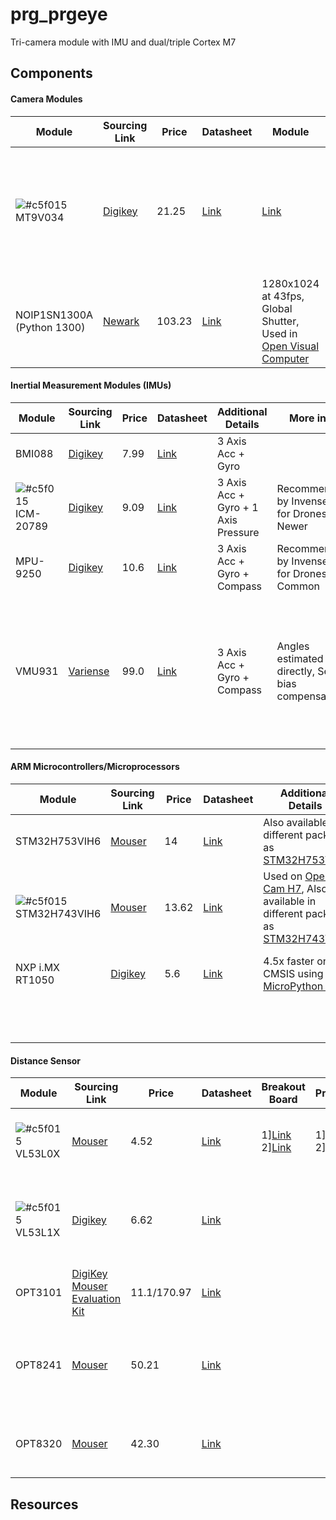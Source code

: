 # prg_prgeye
Tri-camera module with IMU and dual/triple Cortex M7

## Components
#### Camera Modules 
| Module | Sourcing Link | Price | Datasheet | Module | Price($) |Additional Details |
| --- | --- | --- | --- |  --- | --- | --- |
| ![#c5f015](https://placehold.it/15/c5f015/000000?text=+) MT9V034 | [Digikey](https://www.digikey.com/catalog/es/partgroup/mt9v034/75147)  | 21.25 | [Link](http://www.onsemi.com/pub/Collateral/MT9V034-D.PDF) | [Link](http://www.uctronics.com/arducam-cmos-mt9v034-1-3-inch-0-36mp-monochrome-camera-module.html)| 49.99 | 752x480 at 60fps, Global Shutter, Used in [OpenMV Cam](https://openmv.io/products/openmv-cam-m7), Probably used in [MyntEye](https://mynteyeai.com/products/mynt-eye-stereo-camera) |
| NOIP1SN1300A (Python 1300) | [Newark](https://www.newark.com/on-semiconductor/noip1sn1300a-qdi/image-sensor-monochrome-lcc-48/dp/02AC3796?CMP=AFC-OP) | 103.23 | [Link](http://www.onsemi.com/pub/Collateral/NOIP1SN1300A-D.PDF) | 1280x1024 at 43fps, Global Shutter, Used in [Open Visual Computer](https://arxiv.org/pdf/1809.07674.pdf) |

#### Inertial Measurement Modules (IMUs)
| Module | Sourcing Link | Price | Datasheet | Additional Details | More info | Breakout Board | Price($) | Comments|
| --- | --- | --- | --- |  --- | --- |--- | --- | --- |
| BMI088 | [Digikey](https://www.digikey.com/product-detail/en/bosch-sensortec/BMI088/828-1082-1-ND/8634942) | 7.99 | [Link](https://ae-bst.resource.bosch.com/media/_tech/media/product_flyer/Bosch_Sensortec_Product_flyer_BMI088.pdf) | 3 Axis Acc + Gyro | | |
| ![#c5f015](https://placehold.it/15/c5f015/000000?text=+) ICM-20789 | [Digikey](https://www.digikey.com/en/product-highlight/i/invensense/icm-20789-pressure-sensor) | 9.09 | [Link](http://www.invensense.com/wp-content/uploads/2017/10/DS-000169-ICM-20789-TYP-v1.3.pdf) | 3 Axis Acc + Gyro + 1 Axis Pressure | Recommended by Invensense for Drones, Newer |[Link](https://www.notwired.co/ProductDetail/NWMOTICM20789-notWired-co/605573/)| 18.95 | |
| MPU-9250 | [Digikey](https://www.digikey.com/product-detail/en/tdk-invensense/MPU-9250/1428-1019-1-ND/4626450) | 10.6| [Link](https://store.invensense.com/datasheets/invensense/MPU9250REV1.0.pdf) | 3 Axis Acc + Gyro + Compass|Recommended by Invensense for Drones, Common| |
| VMU931 | [Variense](https://variense.com/product/vmu931/) | 99.0 | [Link](http://variense.com/Docs/VMU931/specification_sheet_VMU931.pdf) | 3 Axis Acc + Gyro + Compass | Angles estimated directly, Self bias compensation | | |[word from manufacturer] Without aluminuim housing the dimension is 28mm in diameter and the cost is $85(+$15 shipping), so no go |


#### ARM Microcontrollers/Microprocessors
| Module | Sourcing Link | Price | Datasheet | Additional Details | Developtment Breakout board | DevBoard Price |
| --- | --- | --- | --- |  --- | --- | --- |
| STM32H753VIH6 | [Mouser](https://www.mouser.com/ProductDetail/STMicroelectronics/STM32H753VIH6?qs=%2fha2pyFaduh09l6hj91PU9oGd521L6LfDAtowUQ9At1xFSxsRRKEUA%3d%3d) | 14 | [Link](https://www.st.com/resource/en/datasheet/stm32h753vi.pdf) | Also available in different package as [STM32H753VIT6](https://www.mouser.com/ProductDetail/STMicroelectronics/STM32H753VIT6?qs=%2fha2pyFaduh09l6hj91PU4SsTEbwmG%252b1PE8cmadUoz5rVxtTE6ezFQ%3d%3d) | [STM32H753I-EVAL](https://www.mouser.com/ProductDetail/STMicroelectronics/STM32H753I-EVAL?qs=sGAEpiMZZMtw0nEwywcFgJjuZv55GFNmfu2%2fjBD%2f4fawdHCCf0qIzg%3d%3d)|$ 462.02 |
| ![#c5f015](https://placehold.it/15/c5f015/000000?text=+) STM32H743VIH6  | [Mouser](https://www.mouser.com/ProductDetail/STMicroelectronics/STM32H743VIH6?qs=%2fha2pyFadujiWVHRlW6sBVJFKnRr%252bVzOL9BR8UM%252brrpLnn1Hy6YNUg%3d%3d) | 13.62 | [Link](https://www.mouser.com/datasheet/2/389/stm32h743bi-1156566.pdf) | Used on [OpenMV Cam H7](https://openmv.io/products/openmv-cam-h7), Also available in different package as [STM32H743VIT6](https://www.mouser.com/ProductDetail/STMicroelectronics/STM32H743VIT6?qs=%2fha2pyFadujiWVHRlW6sBS19o1KOsEoNOPHYwQMB6s6uRcfwYi8MwQ%3d%3d) |1][STM32H743I-EVAL](https://www.mouser.com/ProductDetail/STMicroelectronics/STM32H743I-EVAL?qs=sGAEpiMZZMtw0nEwywcFgJjuZv55GFNmxBOleZvxxoEfyTJIVNPTJQ%3d%3d) 2][STM32H743ZI](https://www.mouser.com/ProductDetail/STMicroelectronics/NUCLEO-H743ZI?qs=5aG0NVq1C4zVqdFc0FeE%252bw%3d%3d) |$460, $23 |
| NXP i.MX RT1050 | [Digikey](https://www.digikey.com/product-detail/en/nxp-usa-inc/MIMXRT1052DVL6A/568-13515-ND/7646297) | 5.6 | [Link](https://www.nxp.com/docs/en/data-sheet/IMXRT1050CEC.pdf) | 4.5x faster on CMSIS using [MicroPython port](https://github.com/RockySong/micropython-rocky/tree/omv_initial_integrate) | [MIMXRT1050-EVK: i.MX RT1050 Evaluation Kit](https://www.nxp.com/support/developer-resources/run-time-software/i.mx-developer-resources/i.mx-rt1050-evaluation-kit:MIMXRT1050-EVK)| US$79.00 |
|  |  |  |  |  | [IMX RT1052 DEVELOPER'S KIT](http://www.embeddedartists.com/products/kits/imxrt1052_kit.php) | €149  |


#### Distance Sensor
| Module | Sourcing Link | Price | Datasheet | Breakout Board | Price($) | Additional Details |
| --- | --- | --- | --- |  --- | --- | --- |
|  ![#c5f015](https://placehold.it/15/c5f015/000000?text=+) VL53L0X | [Mouser](https://www2.mouser.com/ProductDetail/STMicroelectronics/VL53L0CXV0DH-1?qs=dTJS0cRn7ojtsK3C9%252bTaSw==) | 4.52 | [Link](https://www.st.com/resource/en/datasheet/vl53l0x.pdf) | 1][Link](https://www.robotshop.com/en/tof-range-finder-sensor-breakout-board-voltage-regulator-vl53l0x.html?gclid=EAIaIQobChMIvau_2KD83QIVgUOGCh3Hbg32EAQYBCABEgJunvD_BwE) 2][Link](https://solarbotics.com/product/51111/)| 1] 9.95 2]13.95 |Very Short Range, Used on Crazyflie |
|  ![#c5f015](https://placehold.it/15/c5f015/000000?text=+) VL53L1X | [Digikey](https://www.digikey.com/product-detail/en/stmicroelectronics/VL53L1CXV0FY-1/497-17764-1-ND/8276742?cur=USD&lang=en) | 6.62 | [Link](https://www.st.com/content/ccc/resource/technical/document/datasheet/group3/7d/85/c8/95/fb/3b/4e/2d/DM00452094/files/DM00452094.pdf/jcr:content/translations/en.DM00452094.pdf) | | |Single Beam, 27 degree FOV, 0.8m-4.0m range |
| OPT3101 | [DigiKey](https://www.digikey.com/product-detail/en/texas-instruments/OPT3101RHFT/296-50203-1-ND/9487227) [Mouser Evaluation Kit](https://www2.mouser.com/ProductDetail/Texas-Instruments/OPT3101EVM?qs=%252bEew9%252b0nqrCCoKpiJlizOg%3D%3D) | 11.1/170.97 | [Link](http://www.ti.com/lit/ds/symlink/opt3101.pdf) | | |0.3-5.0m range, 2% error, 4KHz | 
| OPT8241 | [Mouser](https://www2.mouser.com/ProductDetail/Texas-Instruments/OPT8241NBN?qs=sGAEpiMZZMvdy8WAlGWLcKPa4nk0O3C%252bwIQ%2fiSDKtJw%3d) | 50.21 | [Link](http://www.ti.com/lit/ds/symlink/opt8241.pdf) | | |320 x 240 1/3" grid TOF sensor at 150Hz, 1m-5m range | 
| OPT8320 | [Mouser](https://www2.mouser.com/ProductDetail/Texas-Instruments/OPT8320NBP?qs=sGAEpiMZZMvt1VFuCspEMqRfqAj1Q9FPWWzOxVfju8g%3d) | 42.30 | [Link](http://www.ti.com/lit/ds/symlink/opt8320.pdf) | | |80 x 60 1/6" grid TOF sensor at 1000Hz | 


## Resources
